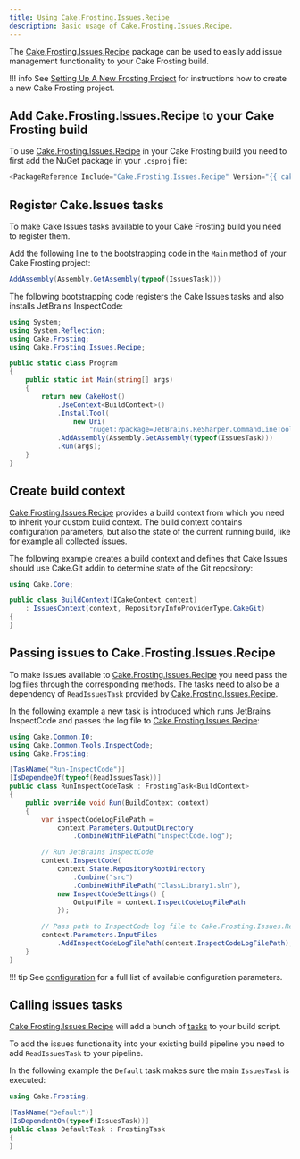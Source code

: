 ```yaml
---
title: Using Cake.Frosting.Issues.Recipe
description: Basic usage of Cake.Frosting.Issues.Recipe.
---
```


The [Cake.Frosting.Issues.Recipe] package can be used to easily add issue management functionality to your Cake Frosting build.

!!! info
    See [Setting Up A New Frosting Project] for instructions how to create a new Cake Frosting project.

[Setting Up A New Frosting Project]: https://cakebuild.net/docs/getting-started/setting-up-a-new-frosting-project

## Add Cake.Frosting.Issues.Recipe to your Cake Frosting build

To use [Cake.Frosting.Issues.Recipe] in your Cake Frosting build you need to first add the NuGet package in your `.csproj` file:

```csharp
<PackageReference Include="Cake.Frosting.Issues.Recipe" Version="{{ cake_issues_version }}" />
```

## Register Cake.Issues tasks

To make Cake Issues tasks available to your Cake Frosting build you need to register them.

Add the following line to the bootstrapping code in the `Main` method of your Cake Frosting project:

```csharp
AddAssembly(Assembly.GetAssembly(typeof(IssuesTask)))
```

The following bootstrapping code registers the Cake Issues tasks and also installs JetBrains InspectCode:

```csharp
using System;
using System.Reflection;
using Cake.Frosting;
using Cake.Frosting.Issues.Recipe;

public static class Program
{
    public static int Main(string[] args)
    {
        return new CakeHost()
            .UseContext<BuildContext>()
            .InstallTool(
                new Uri(
                    "nuget:?package=JetBrains.ReSharper.CommandLineTools&version={{ resharper_commandlinetool_version }}"))
            .AddAssembly(Assembly.GetAssembly(typeof(IssuesTask)))
            .Run(args);
    }
}
```

## Create build context

[Cake.Frosting.Issues.Recipe] provides a build context from which you need to inherit your custom build context.
The build context contains configuration parameters, but also the state of the current running build,
like for example all collected issues.

The following example creates a build context and defines that Cake Issues should use Cake.Git addin to determine
state of the Git repository:

```csharp
using Cake.Core;

public class BuildContext(ICakeContext context)
    : IssuesContext(context, RepositoryInfoProviderType.CakeGit)
{
}
```

## Passing issues to Cake.Frosting.Issues.Recipe

To make issues available to [Cake.Frosting.Issues.Recipe] you need pass the log files through the corresponding methods.
The tasks need to also be a dependency of `ReadIssuesTask` provided by [Cake.Frosting.Issues.Recipe].

In the following example a new task is introduced which runs JetBrains InspectCode and passes the log file to [Cake.Frosting.Issues.Recipe]:

```csharp
using Cake.Common.IO;
using Cake.Common.Tools.InspectCode;
using Cake.Frosting;

[TaskName("Run-InspectCode")]
[IsDependeeOf(typeof(ReadIssuesTask))]
public class RunInspectCodeTask : FrostingTask<BuildContext>
{
    public override void Run(BuildContext context)
    {
        var inspectCodeLogFilePath =
            context.Parameters.OutputDirectory
                .CombineWithFilePath("inspectCode.log");

        // Run JetBrains InspectCode
        context.InspectCode(
            context.State.RepositoryRootDirectory
                .Combine("src")
                .CombineWithFilePath("ClassLibrary1.sln"),
            new InspectCodeSettings() {
                OutputFile = context.InspectCodeLogFilePath
            });

        // Pass path to InspectCode log file to Cake.Frosting.Issues.Recipe
        context.Parameters.InputFiles
            .AddInspectCodeLogFilePath(context.InspectCodeLogFilePath);
    }
}
```

!!! tip
    See [configuration] for a full list of available configuration parameters.

## Calling issues tasks

[Cake.Frosting.Issues.Recipe] will add a bunch of [tasks] to your build script.

To add the issues functionality into your existing build pipeline you need to add
`ReadIssuesTask` to your pipeline.

 In the following example the `Default` task makes sure the main `IssuesTask` is executed:

```csharp
using Cake.Frosting;

[TaskName("Default")]
[IsDependentOn(typeof(IssuesTask))]
public class DefaultTask : FrostingTask
{
}
```

[Cake.Frosting.Issues.Recipe]: ../../recipe/index.md
[configuration]: ../../recipe/configuration.md
[tasks]: ../../recipe/tasks.md
